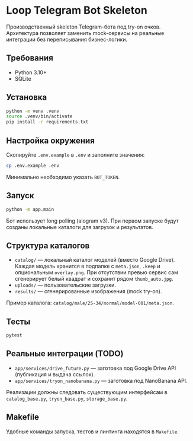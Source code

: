 # Loop Telegram Bot Skeleton

Производственный skeleton Telegram-бота под try-on очков. Архитектура позволяет заменить mock-сервисы на реальные интеграции без переписывания бизнес-логики.

## Требования

- Python 3.10+
- SQLite

## Установка

```bash
python -m venv .venv
source .venv/bin/activate
pip install -r requirements.txt
```

## Настройка окружения

Скопируйте `.env.example` в `.env` и заполните значения:

```bash
cp .env.example .env
```

Минимально необходимо указать `BOT_TOKEN`.

## Запуск

```bash
python -m app.main
```

Бот использует long polling (aiogram v3). При первом запуске будут созданы локальные каталоги для загрузок и результатов.

## Структура каталогов

- `catalog/` — локальный каталог моделей (вместо Google Drive). Каждая модель хранится в подпапке с `meta.json`, `.keep` и опциональным `overlay.png`. При отсутствии превью сервис сам сгенерирует белый квадрат и сохранит рядом `thumb_auto.jpg`.
- `uploads/` — пользовательские загрузки.
- `results/` — сгенерированные изображения (mock try-on).

Пример каталога: `catalog/male/25-34/normal/model-001/meta.json`.

## Тесты

```bash
pytest
```

## Реальные интеграции (TODO)

- `app/services/drive_future.py` — заготовка под Google Drive API (публикация и выдача ссылок).
- `app/services/tryon_nanobanana.py` — заготовка под NanoBanana API.

Реализации должны следовать существующим интерфейсам в `catalog_base.py`, `tryon_base.py`, `storage_base.py`.

## Makefile

Удобные команды запуска, тестов и линтинга находятся в `Makefile`.
